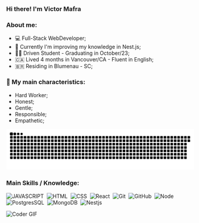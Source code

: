 ### Hi there! I'm Victor Mafra

### About me:
- 💻 Full-Stack WebDeveloper;
- 🌱 Currently I'm improving my knowledge in Nest.js;
- 👨‍🎓 Driven Student - Graduating in October/23;
- 🇨🇦 Lived 4 months in Vancouver/CA - Fluent in English;
- 🇧🇷 Residing in Blumenau - SC;
### 🧠 My main characteristics:
- Hard Worker;
- Honest;
- Gentle;
- Responsible;
- Empathetic;
      
![Snake animation](https://github.com/vvmafra/vvmafra/blob/output/github-contribution-grid-snake-svg.svg)

### Main Skills / Knowledge:
![JAVASCRIPT](https://img.shields.io/badge/JavaScript-F7DF1E?style=for-the-badge&logo=javascript&logoColor=black)&nbsp;
![HTML](https://img.shields.io/badge/HTML-239120?style=for-the-badge&logo=html5&logoColor=white)&nbsp;
![CSS](https://img.shields.io/badge/CSS-239120?&style=for-the-badge&logo=css3&logoColor=white)&nbsp;
![React](https://img.shields.io/badge/React-20232A?style=for-the-badge&logo=react&logoColor=61DAFB)&nbsp;
![Git](https://img.shields.io/badge/-Git-0D1117?style=for-the-badge&logo=git&labelColor=0D1117)&nbsp;
![GitHub](https://img.shields.io/badge/GitHub-100000?style=for-the-badge&logo=github&logoColor=white)&nbsp;
![Node](https://img.shields.io/badge/Node.js-43853D?style=for-the-badge&logo=node.js&logoColor=black)&nbsp;
![PostgresSQL](https://img.shields.io/badge/PostgreSQL-316192?style=for-the-badge&logo=postgresql&logoColor=white)&nbsp;
![MongoDB](https://img.shields.io/badge/MongoDB-4EA94B?style=for-the-badge&logo=mongodb&logoColor=white)&nbsp;
![Nestjs](https://img.shields.io/badge/nestjs-E0234E?style=for-the-badge&logo=nestjs&logoColor=white)&nbsp;


  
<img src="https://media.giphy.com/media/SWoSkN6DxTszqIKEqv/giphy.gif" alt="Coder GIF" width="500">



<!--
**vvmafra/vvmafra** is a ✨ _special_ ✨ repository because its `README.md` (this file) appears on your GitHub profile.

Here are some ideas to get you started:

- 🔭 I’m currently working on ...
- 🌱 I’m currently learning ...
- 👯 I’m looking to collaborate on ...
- 🤔 I’m looking for help with ...
- 💬 Ask me about ...
- 📫 How to reach me: ...
- 😄 Pronouns: ...
- ⚡ Fun fact: ...
-->
